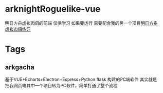 # arknightRoguelike-vue
明日方舟虚拟肉鸽的前端 仅供学习
如果要运行 需要配合我的另一个项目[明日方舟虚拟肉鸽练习](https://github.com/BRSblackshoot/arknightRoguelike_Server)

# Tags
## arkgacha
基于VUE+Echarts+Electron+Espress+Python flask 构建的PC端软件
其实就是把我网页端其中一个项目转为PC软件，简单打通了整个流程
